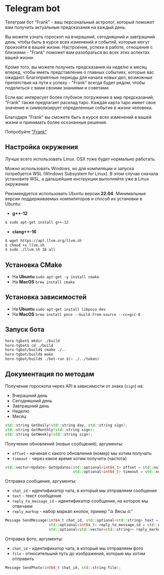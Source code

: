# Telegram bot

Телеграм бот "Frank" - ваш персональный астролог, который поможет вам получить актуальные предсказания на каждый день.

Вы можете узнать гороскоп на вчерашний, сегодняшний и завтрашний день, чтобы быть в курсе всех изменений и событий, которые могут произойти в вашей жизни. Настроение, успехи в работе, отношения с близкими - "Frank" поможет вам разобраться во всех этих аспектах вашей жизни.

Кроме того, вы можете получить предсказания на неделю и месяц вперед, чтобы иметь представление о главных событиях, которые вас ожидают. Благоприятные периоды для начала новых дел, возможные препятствия на пути к успеху - "Frank" всегда будет рядом, чтобы поделиться с вами своими знаниями и советами.

Если вас интересует более глубокое погружение в мир предсказаний, "Frank" также предлагает расклад таро. Каждая карта таро имеет свое значение и символизирует определенные события в жизни человека.

Благодаря "Frank" вы сможете быть в курсе всех изменений в вашей жизни и принимать более осознанные решения.

Попробуйте ["Frank"](https://t.me/frank_as_frankenstein_bot "Наш друг Frank")

## Настройка окружения

Лучше всего использовать Linux. OSX тоже будет нормально работать.

Можно использовать Windows, но для компиляции и запуска потребуется WSL (Windows Subsystem for Linux). В этом случае сначала установите WSL, а дальшейшие инструкции выполняйте уже в Linux окружении.

Рекомендуется использовать Ubuntu версии **22.04**. Минимальные версии поддерживаемых компиляторов и способ их установки в Ubuntu:

- **g++-12**
```bash
$ sudo apt-get install g++-12
```
- **clang++-16**
```bash
$ wget https://apt.llvm.org/llvm.sh
$ chmod +x llvm.sh
$ sudo ./llvm.sh 16 all
```

## Установка CMake

* На **Ubuntu** `sudo apt-get -y install cmake`
* На **MacOS** `brew install cmake`

## Установка зависимостей

 * На **Ubuntu** `sudo apt-get install libpoco-dev`
 * На **MacOS** `brew install poco --build-from-source --cc=gcc-8`

 ## Запуск бота

 ```bash
horo-tgbot$ mkdir ./build
horo-tgbot$ cd ./build
horo-tgbot/build$ cmake ./..
horo-tgbot/build$ make
horo-tgbot/build$ ./bot-run $(< ./../token)
 ```

## Документация по методам 

Получение гороскопа через API в зависимости от знака (`sign`) на:
* Вчерашний день
* Сегодняшний день
* Завтрашний день
* Неделю
* Месяц

```cpp
std::string GetDaily(std::string day, std::string sign);
std::string GetMonthly(std::string sign);
std::string GetWeekly(std::string sign);
```

Получение обновлений (новых сообщений), аргументы:
* `offset` - начиная с какого обновления (номер) мы хотим получать
* `timeout` - через какое время хотим получить (частота) 

```cpp
std::vector<Update> GetUpdates(std::optional<int64_t> offset = std::nullopt,
                               std::optional<int64_t> timeout = std::nullopt);
```

Отправка сообщения, аргументы:
* `chat_id` - идентификатор чата, в который мы отправляем сообщение
* `text` - текст сообщения
* `reply_to_message_id` - идентификатор сообщения, на которое мы отвечаем
* `reply_markup` - набор маркап кнопок, пример "♎ Весы ♎"

```cpp
Message SendMessage(int64_t chat_id, std::optional<std::string> text = std::nullopt,
                    std::optional<int64_t> reply_to_message_id = std::nullopt,
                    std::optional<std::vector<std::string>> reply_markup = std::nullopt);
```

Отправка фото, аргументы:
* `chat_id` - идентификатор чата, в который мы отправляем фото
* `file` - относительынй путь до изображения, которые мы хотим отправить

```cpp
Message SendPhoto(int64_t chat_id, std::string file);
```